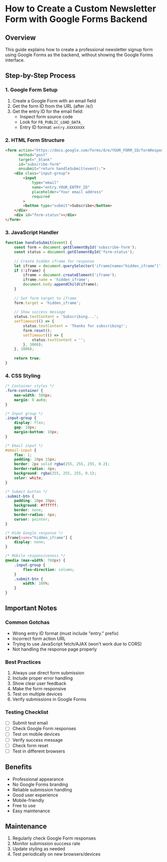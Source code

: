 # How to Create a Custom Newsletter Form with Google Forms Backend

## Overview
This guide explains how to create a professional newsletter signup form using Google Forms as the backend, without showing the Google Forms interface.

## Step-by-Step Process

### 1. Google Form Setup
1. Create a Google Form with an email field
2. Get the form ID from the URL (after /e/)
3. Get the entry ID for the email field:
   - Inspect form source code
   - Look for `FB_PUBLIC_LOAD_DATA_`
   - Entry ID format: `entry.XXXXXXXX`

### 2. HTML Form Structure
```html
<form action="https://docs.google.com/forms/d/e/YOUR_FORM_ID/formResponse" 
      method="post" 
      target="_blank"
      id="subscribe-form"
      onsubmit="return handleSubmit(event);">
    <div class="input-group">
        <input 
            type="email" 
            name="entry.YOUR_ENTRY_ID"
            placeholder="Your email address" 
            required
        >
        <button type="submit">Subscribe</button>
    </div>
    <div id="form-status"></div>
</form>
```

### 3. JavaScript Handler
```javascript
function handleSubmit(event) {
    const form = document.getElementById('subscribe-form');
    const status = document.getElementById('form-status');
    
    // Create hidden iframe for response
    let iframe = document.querySelector('iframe[name="hidden_iframe"]');
    if (!iframe) {
        iframe = document.createElement('iframe');
        iframe.name = 'hidden_iframe';
        document.body.appendChild(iframe);
    }
    
    // Set form target to iframe
    form.target = 'hidden_iframe';
    
    // Show success message
    status.textContent = 'Subscribing...';
    setTimeout(() => {
        status.textContent = 'Thanks for subscribing!';
        form.reset();
        setTimeout(() => {
            status.textContent = '';
        }, 3000);
    }, 1000);
    
    return true;
}
```

### 4. CSS Styling
```css
/* Container styles */
.form-container {
    max-width: 500px;
    margin: 0 auto;
}

/* Input group */
.input-group {
    display: flex;
    gap: 10px;
    margin-bottom: 10px;
}

/* Email input */
#email-input {
    flex: 1;
    padding: 10px 15px;
    border: 2px solid rgba(255, 255, 255, 0.2);
    border-radius: 4px;
    background: rgba(255, 255, 255, 0.1);
    color: white;
}

/* Submit button */
.submit-btn {
    padding: 10px 20px;
    background: #ffffff;
    border: none;
    border-radius: 4px;
    cursor: pointer;
}

/* Hide Google response */
iframe[name="hidden_iframe"] {
    display: none;
}

/* Mobile responsiveness */
@media (max-width: 768px) {
    .input-group {
        flex-direction: column;
    }
    .submit-btn {
        width: 100%;
    }
}
```

## Important Notes

### Common Gotchas
- Wrong entry ID format (must include "entry." prefix)
- Incorrect form action URL
- Trying to use JavaScript fetch/AJAX (won't work due to CORS)
- Not handling the response page properly

### Best Practices
1. Always use direct form submission
2. Include proper error handling
3. Show clear user feedback
4. Make the form responsive
5. Test on multiple devices
6. Verify submissions in Google Forms

### Testing Checklist
- [ ] Submit test email
- [ ] Check Google Form responses
- [ ] Test on mobile devices
- [ ] Verify success message
- [ ] Check form reset
- [ ] Test in different browsers

## Benefits
- Professional appearance
- No Google Forms branding
- Reliable submission handling
- Good user experience
- Mobile-friendly
- Free to use
- Easy maintenance

## Maintenance
1. Regularly check Google Form responses
2. Monitor submission success rate
3. Update styling as needed
4. Test periodically on new browsers/devices
